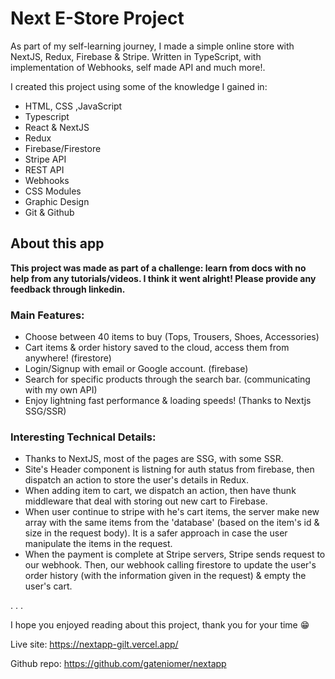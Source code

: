 # Next E-Store Project
As part of my self-learning journey, I made a simple online store with NextJS, Redux, Firebase & Stripe. Written in TypeScript, with implementation of Webhooks, self made API and much more!.

I created this project using some of the knowledge I gained in:
- HTML, CSS ,JavaScript
- Typescript
- React & NextJS
- Redux
- Firebase/Firestore
- Stripe API
- REST API
- Webhooks
- CSS Modules
- Graphic Design
- Git & Github


## About this app
**This project was made as part of a challenge: learn from docs with no help from any tutorials/videos. I think it went alright! Please provide any feedback through linkedin.**

### Main Features:
- Choose between 40 items to buy (Tops, Trousers, Shoes, Accessories)
- Cart items & order history saved to the cloud, access them from anywhere! (firestore)
- Login/Signup with email or Google account. (firebase)
- Search for specific products through the search bar. (communicating with my own API)
- Enjoy lightning fast performance & loading speeds! (Thanks to Nextjs SSG/SSR)

### Interesting Technical Details:
- Thanks to NextJS, most of the pages are SSG, with some SSR.
- Site's Header component is listning for auth status from firebase, then dispatch an action to store the user's details in Redux.
- When adding item to cart, we dispatch an action, then have thunk middleware that deal with storing out new cart to Firebase.
- When user continue to stripe with he's cart items, the server make new array with the same items from the 'database' (based on the item's id & size in the request body). It is a safer approach in case the user manipulate the items in the request.
- When the payment is complete at Stripe servers, Stripe sends request to our webhook. Then, our webhook calling firestore to update the user's order history (with the information given in the request) & empty the user's cart.

.
.
.

I hope you enjoyed reading about this project, thank you for your time 😁

Live site: https://nextapp-gilt.vercel.app/

Github repo: https://github.com/gateniomer/nextapp